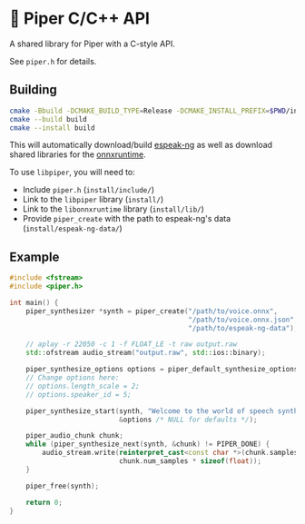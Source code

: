 # 🔧 Piper C/C++ API

A shared library for Piper with a C-style API.

See `piper.h` for details.

## Building

``` sh
cmake -Bbuild -DCMAKE_BUILD_TYPE=Release -DCMAKE_INSTALL_PREFIX=$PWD/install
cmake --build build
cmake --install build
```

This will automatically download/build [espeak-ng][] as well as download shared libraries for the [onnxruntime][].

To use `libpiper`, you will need to:

* Include `piper.h` (`install/include/`)
* Link to the `libpiper` library (`install/`)
* Link to the `libonnxruntime` library (`install/lib/`)
* Provide `piper_create` with the path to espeak-ng's data (`install/espeak-ng-data/`)

## Example

``` c++
#include <fstream>
#include <piper.h>

int main() {
    piper_synthesizer *synth = piper_create("/path/to/voice.onnx",
                                            "/path/to/voice.onnx.json",
                                            "/path/to/espeak-ng-data");

    // aplay -r 22050 -c 1 -f FLOAT_LE -t raw output.raw
    std::ofstream audio_stream("output.raw", std::ios::binary);

    piper_synthesize_options options = piper_default_synthesize_options(synth);
    // Change options here:
    // options.length_scale = 2;
    // options.speaker_id = 5;

    piper_synthesize_start(synth, "Welcome to the world of speech synthesis!",
                           &options /* NULL for defaults */);

    piper_audio_chunk chunk;
    while (piper_synthesize_next(synth, &chunk) != PIPER_DONE) {
        audio_stream.write(reinterpret_cast<const char *>(chunk.samples),
                           chunk.num_samples * sizeof(float));
    }

    piper_free(synth);

    return 0;
}
```

<!-- Links -->
[espeak-ng]: https://github.com/espeak-ng/espeak-ng
[onnxruntime]: https://github.com/microsoft/onnxruntime
